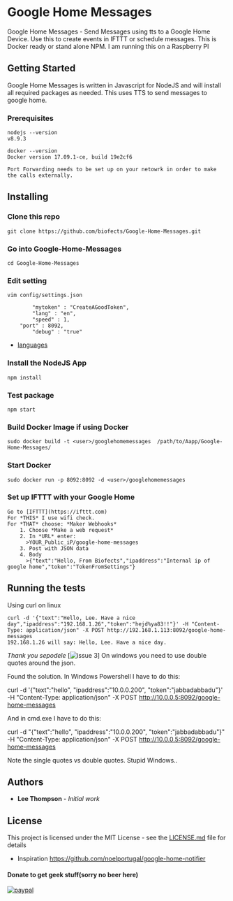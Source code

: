 # Google Home Messages

Google Home Messages - Send Messages using tts to a Google Home Device. Use this to create events in IFTTT or schedule messages. This is Docker ready or stand alone NPM. I am running this on a Raspberry PI

## Getting Started

Google Home Messages is written in Javascript for NodeJS and will install all required packages as needed. This uses TTS to send messages to google home.

### Prerequisites
```
nodejs --version
v8.9.3

docker --version
Docker version 17.09.1-ce, build 19e2cf6

Port Forwarding needs to be set up on your netowrk in order to make the calls externally.

```
## Installing

### Clone this repo

```
git clone https://github.com/biofects/Google-Home-Messages.git

```
### Go into Google-Home-Messages 

```
cd Google-Home-Messages

```
### Edit setting

```
vim config/settings.json

```
```
        "mytoken" : "CreateAGoodToken", 
        "lang" : "en",
        "speed" : 1,
	"port" : 8092,
        "debug" : "true"
```
* [languages](https://cloud.google.com/speech/docs/languages)


### Install the NodeJS App

```
npm install

```

### Test package

```
npm start

```

### Build Docker Image if using Docker

```
sudo docker build -t <user>/googlehomemessages  /path/to/Aapp/Google-Home-Messages/

```

### Start Docker
```
sudo docker run -p 8092:8092 -d <user>/googlehomemessages

```

### Set up IFTTT with your Google Home
```
Go to [IFTTT](https://ifttt.com)
For *THIS* I use wifi check.
For *THAT* choose: *Maker Webhooks*
    1. Choose *Make a web request*
    2. In *URL* enter:
      >YOUR_Public_iP/google-home-messages
    3. Post with JSON data
    4. Body 
      >{"text":"Hello, From Biofects","ipaddress":"Internal ip of google home","token":"TokenFromSettings"}
```
## Running the tests

Using curl on linux
```
curl -d '{"text":"Hello, Lee. Have a nice day","ipaddress":"192.168.1.26","token":"hejd%ya83!!"}' -H "Content-Type: application/json" -X POST http://192.168.1.113:8092/google-home-messages
192.168.1.26 will say: Hello, Lee. Have a nice day.
```

*Thank you sepodele* [![issue 3](https://github.com/biofects/Google-Home-Messages/issues/3)]
On windows you need to use double quotes around the json.

Found the solution. In Windows Powershell I have to do this:

curl -d '{\"text\":\"hello\", \"ipaddress\":\"10.0.0.200\", \"token\":\"jabbadabbadu\"}' -H "Content-Type: application/json" -X POST http://10.0.0.5:8092/google-home-messages

And in cmd.exe I have to do this:

curl -d "{\"text\":\"hello\", \"ipaddress\":\"10.0.0.200\", \"token\":\"jabbadabbadu\"}" -H "Content-Type: application/json" -X POST http://10.0.0.5:8092/google-home-messages

Note the single quotes vs double quotes. Stupid Windows..



## Authors

* **Lee Thompson** - *Initial work*

## License

This project is licensed under the MIT License - see the [LICENSE.md](LICENSE.md) file for details

* Inspiration
https://github.com/noelportugal/google-home-notifier

#### Donate to get geek stuff(sorry no beer here)

[![paypal](https://www.paypalobjects.com/en_US/i/btn/btn_donateCC_LG.gif)](https://www.paypal.com/cgi-bin/webscr?cmd=_s-xclick&hosted_button_id=TWRQVYJWC77E6)
